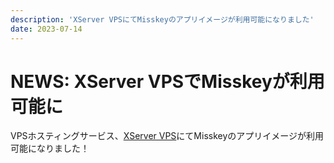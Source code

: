 ```yaml
---
description: 'XServer VPSにてMisskeyのアプリイメージが利用可能になりました'
date: 2023-07-14
---
```


# NEWS: XServer VPSでMisskeyが利用可能に

VPSホスティングサービス、[XServer VPS](https://vps.xserver.ne.jp/)にてMisskeyのアプリイメージが利用可能になりました！
